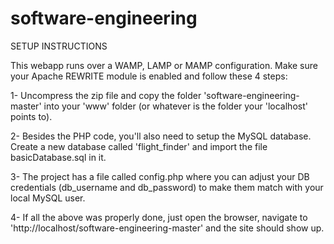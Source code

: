 # software-engineering

SETUP INSTRUCTIONS

This webapp runs over a WAMP, LAMP or MAMP configuration. Make sure your Apache REWRITE module is enabled and follow these 4 steps:

1- Uncompress the zip file and copy the folder 'software-engineering-master' into your 'www' folder (or whatever is the folder your 'localhost' points to).

2- Besides the PHP code, you'll also need to setup the MySQL database. Create a new database called 'flight_finder' and import the file basicDatabase.sql in it.

3- The project has a file called config.php where you can adjust your DB credentials (db_username and db_password) to make them match with your local MySQL user.

4- If all the above was properly done, just open the browser, navigate to 'http://localhost/software-engineering-master' and the site should show up.
